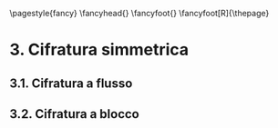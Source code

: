 \pagestyle{fancy}
\fancyhead{}
\fancyfoot{}
\fancyfoot[R]{\thepage}

# 3. Cifratura simmetrica

## 3.1. Cifratura a flusso

## 3.2. Cifratura a blocco
